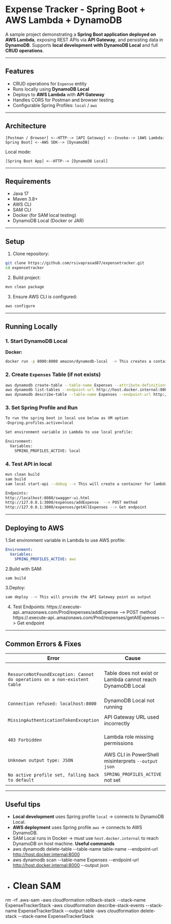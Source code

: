 # Expense Tracker - Spring Boot + AWS Lambda + DynamoDB

A sample project demonstrating a **Spring Boot application deployed on AWS Lambda**, exposing REST APIs via **API Gateway**, and persisting data in **DynamoDB**. Supports **local development with DynamoDB Local** and full **CRUD operations**.

---

## Features

- CRUD operations for `Expense` entity
- Runs locally using **DynamoDB Local**
- Deploys to **AWS Lambda** with **API Gateway**
- Handles CORS for Postman and browser testing
- Configurable Spring Profiles: `local` / `aws`

---

## Architecture

```
[Postman / Browser] <--HTTP--> [API Gateway] <--Invoke--> [AWS Lambda: Spring Boot] <--AWS SDK--> [DynamoDB]
```
Local mode:
```
[Spring Boot App] <--HTTP--> [DynamoDB Local]
```

---

## Requirements

- Java 17
- Maven 3.8+
- AWS CLI
- SAM CLI
- Docker (for SAM local testing)
- DynamoDB Local (Docker or JAR)

---

## Setup

1. Clone repository:
```bash
git clone https://github.com/rsivaprasad87/expensetracker.git
cd expensetracker
```

2. Build project:
```bash
mvn clean package
```

3. Ensure AWS CLI is configured:
```bash
aws configure
```

---

## Running Locally

### 1. Start DynamoDB Local

**Docker:**
```bash
docker run -p 8000:8000 amazon/dynamodb-local  -> This creates a container in local
```
### 2. Create `Expenses` Table (if not exists)
```bash
aws dynamodb create-table --table-name Expenses --attribute-definitions AttributeName=expenseId,AttributeType=S --key-schema AttributeName=expenseId,KeyType=HASH --billing-mode PAY_PER_REQUEST --region ap-south-1 --endpoint-url http://host.docker.internal:8000
aws dynamodb list-tables --endpoint-url http://host.docker.internal:8000 --region ap-south-1 --output json
aws dynamodb describe-table --table-name Expenses --endpoint-url http://host.docker.internal:8000 --output json	  

```

### 3. Set Spring Profile and Run
```bash
To run the spring boot in local use below as VM option
-Dspring.profiles.active=local

Set environment variable in Lambda to use local profile:

Environment:
  Variables:
    SPRING_PROFILES_ACTIVE: local
```


### 4. Test API in local
```bash
mvn clean build
sam build
sam local start-api --debug --> This will create a container for lambda in docker locally

Endpoints:
http://localhost:8080/swagger-ui.html
http://127.0.0.1:3000/expenses/addExpense  --> POST method
http://127.0.0.1:3000/expenses/getAllExpenses --> Get endpoint

```
---

## Deploying to AWS

1.Set environment variable in Lambda to use AWS profile:
```yaml
Environment:
  Variables:
    SPRING_PROFILES_ACTIVE: aws
```

2.Build with SAM:
```bash
sam build
```

3.Deploy:
```bash
sam deploy --> This will provide the API Gateway point as output 
```

4. Test Endpoints:
https://<api-id>.execute-api.<region>.amazonaws.com/Prod/expenses/addExpense --> POST method
https://<api-id>.execute-api.<region>.amazonaws.com/Prod/expenses/getAllExpenses --> Get endpoint
---

## Common Errors & Fixes

| Error | Cause | Fix                                                                                                                                                                                  |
|-------|-------|--------------------------------------------------------------------------------------------------------------------------------------------------------------------------------------|
| `ResourceNotFoundException: Cannot do operations on a non-existent table` | Table does not exist or Lambda cannot reach DynamoDB Local | Ensure table exists, and for SAM Local, use `host.docker.internal:8000` instead of `localhost:8000`. Ensure both local and aws profile use same region. Table name is case sensitive |
| `Connection refused: localhost:8000` | DynamoDB Local not running | Start DynamoDB Local using Docker and ensure container is running                                                                                                                    |
| `MissingAuthenticationTokenException` | API Gateway URL used incorrectly | Use full path including stage, e.g. `https://<api-id>.execute-api.<region>.amazonaws.com/Prod/expenses`                                                                              |
| `403 Forbidden` | Lambda role missing permissions | Add `DynamoDBCrudPolicy` in `template.yaml` to grant Lambda full access                                                                                                              |
| `Unknown output type: JSON` | AWS CLI in PowerShell misinterprets `--output json` | Quote `"json"` or use CMD/Git Bash                                                                                                                                                   | |
| `No active profile set, falling back to default` | `SPRING_PROFILES_ACTIVE` not set | Set via env variable or Maven profile (`-Dspring-boot.run.profiles=local`)                                                                                                           |

---

## Useful tips

- **Local development** uses Spring profile `local` → connects to DynamoDB Local.
- **AWS deployment** uses Spring profile `aws` → connects to AWS DynamoDB.
- SAM Local runs in Docker → must use `host.docker.internal` to reach DynamoDB on host machine.
  **Useful commands**
- aws dynamodb delete-table --table-name table-name --endpoint-url http://host.docker.internal:8000
- aws dynamodb scan --table-name Expenses --endpoint-url http://host.docker.internal:8000 --output json
- # Clean SAM
rm -rf .aws-sam
-aws cloudformation rollback-stack --stack-name ExpenseTrackerStack
-aws cloudformation describe-stack-events --stack-name ExpenseTrackerStack --output table
-aws cloudformation delete-stack --stack-name ExpenseTrackerStack
